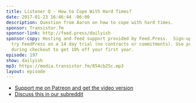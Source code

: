 ```yaml
---
title: Listener Q - How to Cope With Hard Times?
date: 2017-01-23 16:46:44 -06:00
description: Question from Aaron on how to cope with hard times.
sponsor: Transistor.fm
sponsor-link: http://feed.press/dailyish
sponsor-copy: Hosting and feed support provided by Feed.Press.  Sign-up today and
  try FeedPress on a 14 day trial (no contracts or commitments). Use promo code "dailyish"
  during checkout to get 10% off your first year.
episode: 197
show: dailyish
mp3: https://media.transistor.fm/054cb25c.mp3
layout: episode
---
```


* [Support me on Patreon and get the video version](https://www.patreon.com/ichris)
* [Discuss this in our subreddit](https://www.reddit.com/r/Goodstuff_fm/comments/5py215/dailyish_197_listener_q_how_to_cope_with_hard/)
